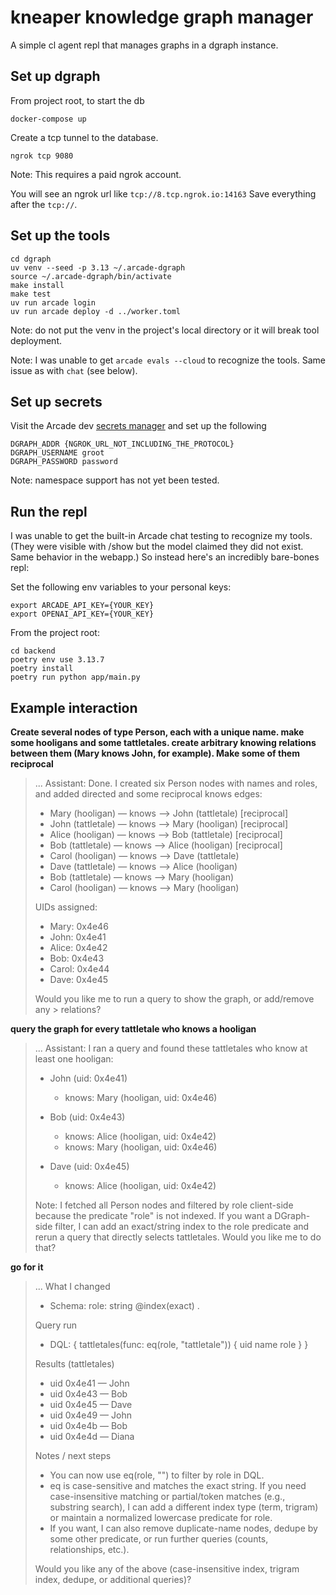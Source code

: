 # kneaper knowledge graph manager

A simple cl agent repl that manages graphs in a dgraph instance.

## Set up dgraph

From project root, to start the db

```
docker-compose up
```

Create a tcp tunnel to the database.

```
ngrok tcp 9080
```

Note: This requires a paid ngrok account.

You will see an ngrok url like `tcp://8.tcp.ngrok.io:14163` Save everything after the `tcp://`.

## Set up the tools

```
cd dgraph
uv venv --seed -p 3.13 ~/.arcade-dgraph
source ~/.arcade-dgraph/bin/activate
make install
make test
uv run arcade login
uv run arcade deploy -d ../worker.toml
```

Note: do not put the venv in the project's local directory or it will break tool deployment.

Note: I was unable to get `arcade evals --cloud` to recognize the tools. Same issue as with `chat` (see below).

## Set up secrets

Visit the Arcade dev [secrets manager](https://api.arcade.dev/dashboard/auth/secrets) and set up the following

```
DGRAPH_ADDR {NGROK_URL_NOT_INCLUDING_THE_PROTOCOL}
DGRAPH_USERNAME groot
DGRAPH_PASSWORD password
```

Note: namespace support has not yet been tested.

## Run the repl

I was unable to get the built-in Arcade chat testing to recognize my tools. (They were visible with /show but the model claimed they did not exist. Same behavior in the webapp.) So instead here's an incredibly bare-bones repl:

Set the following env variables to your personal keys:
```
export ARCADE_API_KEY={YOUR_KEY}
export OPENAI_API_KEY={YOUR_KEY}
```

From the project root:

```
cd backend
poetry env use 3.13.7
poetry install
poetry run python app/main.py
```

## Example interaction

**Create several nodes of type Person, each with a unique name. make some hooligans and some tattletales. create arbitrary knowing relations between them (Mary knows John, for example). Make some of them reciprocal**

> ...
> Assistant: Done. I created six Person nodes with names and roles, and added directed and some reciprocal knows edges:
>- Mary (hooligan) — knows —> John (tattletale) [reciprocal]
>- John (tattletale) — knows —> Mary (hooligan) [reciprocal]
>- Alice (hooligan) — knows —> Bob (tattletale) [reciprocal]
>- Bob (tattletale) — knows —> Alice (hooligan) [reciprocal]
>- Carol (hooligan) — knows —> Dave (tattletale)
>- Dave (tattletale) — knows —> Alice (hooligan)
>- Bob (tattletale) — knows —> Mary (hooligan)
>- Carol (hooligan) — knows —> Mary (hooligan)
>
>UIDs assigned:
>- Mary: 0x4e46
>- John: 0x4e41
>- Alice: 0x4e42
>- Bob: 0x4e43
>- Carol: 0x4e44
>- Dave: 0x4e45
>
>Would you like me to run a query to show the graph, or add/remove any > relations?

**query the graph for every tattletale who knows a hooligan**

>...
>Assistant: I ran a query and found these tattletales who know at least one hooligan:
>
>- John (uid: 0x4e41)
>   - knows: Mary (hooligan, uid: 0x4e46)
>
>- Bob (uid: 0x4e43)
>   - knows: Alice (hooligan, uid: 0x4e42)
>   - knows: Mary (hooligan, uid: 0x4e46)
>
>- Dave (uid: 0x4e45)
>   - knows: Alice (hooligan, uid: 0x4e42)
>
>Note: I fetched all Person nodes and filtered by role client-side because the predicate "role" is not indexed. If you want a DGraph-side filter, I can add an exact/string index to the role predicate and rerun a query that directly selects tattletales. Would you like me to do that?

**go for it**
>...
>What I changed
>- Schema: role: string @index(exact) .
>
>Query run
>- DQL: { tattletales(func: eq(role, "tattletale")) { uid name role } }
>
>Results (tattletales)
>- uid 0x4e41 — John
>- uid 0x4e43 — Bob
>- uid 0x4e45 — Dave
>- uid 0x4e49 — John
>- uid 0x4e4b — Bob
>- uid 0x4e4d — Diana
>
>Notes / next steps
>- You can now use eq(role, "<value>") to filter by role in DQL.
>- eq is case-sensitive and matches the exact string. If you need case-insensitive matching or partial/token matches (e.g., substring search), I can add a different index type (term, trigram) or maintain a normalized lowercase predicate for role.
>- If you want, I can also remove duplicate-name nodes, dedupe by some other predicate, or run further queries (counts, relationships, etc.).
>
>Would you like any of the above (case-insensitive index, trigram index, dedupe, or additional queries)?

